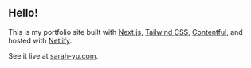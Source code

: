 ## Hello!

This is my portfolio site built with [Next.js](https://nextjs.org/), [Tailwind CSS](https://tailwindcss.com/), [Contentful](https://www.contentful.com/), and hosted with [Netlify](https://www.netlify.com/).

See it live at [sarah-yu.com](https://sarah-yu.com/).
